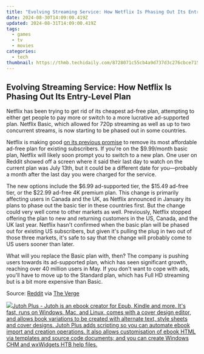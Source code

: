 ```yaml
---
title: "Evolving Streaming Service: How Netflix Is Phasing Out Its Entry-Level Plan"
date: 2024-08-30T14:09:00.419Z
updated: 2024-08-31T14:09:00.419Z
tags:
  - games
  - tv
  - movies
categories:
  - tech
thumbnail: https://thmb.techidaily.com/8728071c55cb4a9d737d3c276cbce71523d45848bd43ebfc7e5000f0a5d34387.jpg
---
```


## Evolving Streaming Service: How Netflix Is Phasing Out Its Entry-Level Plan

Netflix has been trying to get rid of its cheapest ad-free plan, attempting to either get people to pay more or switch to a more lucrative ad-supported plan. Netflix Basic, which allowed for 720p streaming as well as up to two concurrent streams, is now starting to be phased out in some countries.

 Netflix is making good [on its previous promise](https://eaxpv-info.techidaily.com/updated-2024-approved-freeing-up-youtube-footage-borderless-exploration/) to remove its most affordable ad-free plan for existing subscribers. If you're on the $9.99/month basic plan, Netflix will likely soon prompt you to switch to a new plan. One user on Reddit showed off a screen where it said their last day to watch on the current plan was July 13th, but it could be a different date for you—probably a month after the last day you were charged for the service.

 The new options include the $6.99 ad-supported tier, the $15.49 ad-free tier, or the $22.99 ad-free 4K premium plan. This change is primarily affecting users in Canada and the UK, as Netflix announced in January its plans to phase out the basic tier in these countries first. But the change could very well come to other markets as well. Previously, Netflix stopped offering the plan to new and returning customers in the US, Canada, and the UK last year. Netflix hasn't confirmed when the basic plan will be phased out for existing US subscribers, but given it's pulling the plug in two out of those three markets, it's safe to say that the change will probably come to US users sooner than later.

 What will you replace the Basic plan with, then? The company is pushing users towards its ad-supported plan, which has seen significant growth, reaching over 40 million users in May. If you don't want to cope with ads, you'll have to move up to the Standard plan, which has Full HD streaming but is a bit more expensive than Basic.

 Source: [Reddit](https://www.reddit.com/r/mildlyinfuriating/comments/1dsse4n/cant%5Ffinish%5Fnetflix%5Fsubscription/) via [The Verge](https://www.theverge.com/2024/7/2/24190632/netflix-ad-free-basic-plan-discontinued)

<ins class="adsbygoogle"
     style="display:block"
     data-ad-format="autorelaxed"
     data-ad-client="ca-pub-7571918770474297"
     data-ad-slot="1223367746"></ins>



<ins class="adsbygoogle"
     style="display:block"
     data-ad-client="ca-pub-7571918770474297"
     data-ad-slot="8358498916"
     data-ad-format="auto"
     data-full-width-responsive="true"></ins>



<!-- affiliate ads begin -->
<a href="https://secure.2checkout.com/order/checkout.php?PRODS=4699091&QTY=1&AFFILIATE=108875&CART=1"><img src="https://secure.avangate.com/images/merchant/bccefcc1b1eee9eca3ae4f5c1a281482/products/1_jutoh-logo-1200x1600.jpg" border="0">Jutoh Plus -  Jutoh is an ebook creator for Epub, Kindle and more. It's fast, runs on Windows, Mac, and Linux, comes with a cover design editor, and allows book variations to be created with alternate text, style sheets and cover designs. Jutoh Plus adds scripting so you can automate ebook import and creation operations. It also allows customisation of ebook HTML via templates and source code documents; and you can create Windows CHM and wxWidgets HTB help files. </a>
<!-- affiliate ads end -->